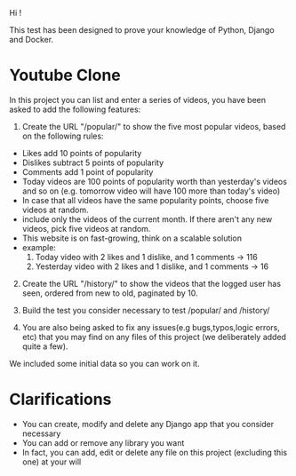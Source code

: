 Hi !

This test has been designed to prove your knowledge of Python, Django and Docker.

# Youtube Clone

In this project you can list and enter a series of videos, you have been asked to add the following features:

1. Create the URL "/popular/" to show the five most popular videos, based on the following rules:
 - Likes add 10 points of popularity
 - Dislikes subtract 5 points of popularity
 - Comments add 1 point of popularity
 - Today videos are 100 points of popularity worth than yesterday's videos and so on (e.g. tomorrow video will have 100 more than today's video)
 - In case that all videos have the same popularity points, choose five videos at random.
 - include only the videos of the current month. If there aren't any new videos, pick five videos at random.
 - This website is on fast-growing, think on a scalable solution
 - example:
    1. Today video with 2 likes and 1 dislike, and 1 comments -> 116
    2. Yesterday video with 2 likes and 1 dislike, and 1 comments -> 16

2. Create the URL "/history/" to show the videos that the logged user has seen, ordered from new to old, paginated by 10.

3. Build the test you consider necessary to test /popular/ and /history/

4. You are also being asked to fix any issues(e.g bugs,typos,logic errors, etc) that you may find on any files of this project (we deliberately added quite a few).

We included some initial data so you can work on it.

# Clarifications

* You can create, modify and delete any Django app that you consider necessary
* You can add or remove any library you want
* In fact, you can add, edit or delete any file on this project (excluding this one) at your will
